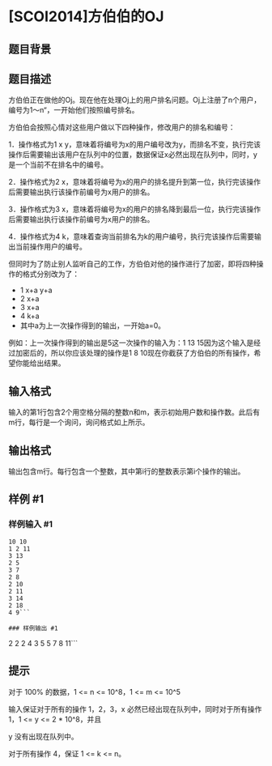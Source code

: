 # [SCOI2014]方伯伯的OJ

## 题目背景



## 题目描述

方伯伯正在做他的Oj。现在他在处理Oj上的用户排名问题。Oj上注册了n个用户，编号为1～n“，一开始他们按照编号排名。

方伯伯会按照心情对这些用户做以下四种操作，修改用户的排名和编号：

1．操作格式为1 x y，意味着将编号为x的用户编号改为y，而排名不变，执行完该操作后需要输出该用户在队列中的位置，数据保证x必然出现在队列中，同时，y是一个当前不在排名中的编号。

2．操作格式为2 x，意味着将编号为x的用户的排名提升到第一位，执行完该操作后需要输出执行该操作前编号为x用户的排名。

3．操作格式为3 x，意味着将编号为x的用户的排名降到最后一位，执行完该操作后需要输出执行该操作前编号为x用户的排名。

4．操作格式为4 k，意味着查询当前排名为k的用户编号，执行完该操作后需要输出当前操作用户的编号。

但同时为了防止别人监听自己的工作，方伯伯对他的操作进行了加密，即将四种操作的格式分别改为了：
- 1 x+a y+a
- 2 x+a
- 3 x+a
- 4 k+a
- 其中a为上一次操作得到的输出，一开始a=0。

例如：上一次操作得到的输出是5这一次操作的输入为：1  13 15因为这个输入是经过加密后的，所以你应该处理的操作是1 8 10现在你截获了方伯伯的所有操作，希望你能给出结果。


## 输入格式

输入的第1行包含2个用空格分隔的整数n和m，表示初始用户数和操作数。此后有m行，每行是一个询问，询问格式如上所示。


## 输出格式

输出包含m行。每行包含一个整数，其中第i行的整数表示第i个操作的输出。


## 样例 #1

### 样例输入 #1
```
10 10
1 2 11
3 13
2 5
3 7
2 8
2 10
2 11
3 14
2 18
4 9```

### 样例输出 #1

```
2
2
2
4
3
5
5
7
8
11```

## 提示

对于 100% 的数据，1 <= n <= 10^8，1 <= m <= 10^5

输入保证对于所有的操作 1，2，3，x 必然已经出现在队列中，同时对于所有操作 1，1 <= y <= 2 \* 10^8，并且

y 没有出现在队列中。

对于所有操作 4，保证 1 <= k <= n。

